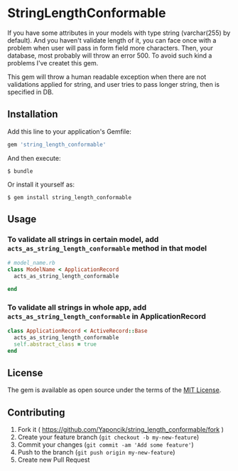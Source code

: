 # StringLengthConformable

If you have some attributes in your models with type string (varchar(255) by default).
And you haven't validate length of it, you can face once with a problem when user will
pass in form field more characters. Then, your database, most probably will throw an error 500.
To avoid such kind a problems I've createt this gem.

This gem will throw a human readable exception when there are not validations applied for string, and user tries to pass longer string, then is specified in DB.

## Installation

Add this line to your application's Gemfile:

```ruby
gem 'string_length_conformable'
```

And then execute:

    $ bundle

Or install it yourself as:

    $ gem install string_length_conformable

## Usage

### To validate all strings in certain model, add `acts_as_string_length_conformable` method in that model

```ruby
# model_name.rb
class ModelName < ApplicationRecord
  acts_as_string_length_conformable

end
```
### To validate all strings in whole app, add `acts_as_string_length_conformable` in ApplicationRecord

```ruby
class ApplicationRecord < ActiveRecord::Base
  acts_as_string_length_conformable
  self.abstract_class = true
end

```

## License

The gem is available as open source under the terms of the [MIT License](https://opensource.org/licenses/MIT).

## Contributing

1. Fork it ( https://github.com/Yaponcik/string_length_conformable/fork )
2. Create your feature branch (`git checkout -b my-new-feature`)
3. Commit your changes (`git commit -am 'Add some feature'`)
4. Push to the branch (`git push origin my-new-feature`)
5. Create new Pull Request
